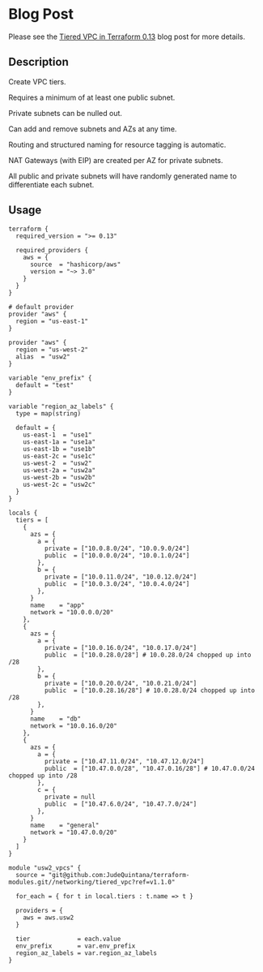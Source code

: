 # Blog Post
Please see the [Tiered VPC in Terraform
0.13](https://jq1.io/posts/tiered_vpc) blog post for more
details.

## Description
Create VPC tiers.

Requires a minimum of at least one public subnet.

Private subnets can be nulled out.

Can add and remove subnets and AZs at any time.

Routing and structured naming for resource tagging is automatic.

NAT Gateways (with EIP) are created per AZ for private subnets.

All public and private subnets will have randomly generated name to differentiate each subnet.

## Usage
```
terraform {
  required_version = ">= 0.13"

  required_providers {
    aws = {
      source  = "hashicorp/aws"
      version = "~> 3.0"
    }
  }
}

# default provider
provider "aws" {
  region = "us-east-1"
}

provider "aws" {
  region = "us-west-2"
  alias  = "usw2"
}

variable "env_prefix" {
  default = "test"
}

variable "region_az_labels" {
  type = map(string)

  default = {
    us-east-1  = "use1"
    us-east-1a = "use1a"
    us-east-1b = "use1b"
    us-east-2c = "use1c"
    us-west-2  = "usw2"
    us-west-2a = "usw2a"
    us-west-2b = "usw2b"
    us-west-2c = "usw2c"
  }
}

locals {
  tiers = [
    {
      azs = {
        a = {
          private = ["10.0.8.0/24", "10.0.9.0/24"]
          public  = ["10.0.0.0/24", "10.0.1.0/24"]
        },
        b = {
          private = ["10.0.11.0/24", "10.0.12.0/24"]
          public  = ["10.0.3.0/24", "10.0.4.0/24"]
        },
      }
      name    = "app"
      network = "10.0.0.0/20"
    },
    {
      azs = {
        a = {
          private = ["10.0.16.0/24", "10.0.17.0/24"]
          public  = ["10.0.28.0/28"] # 10.0.28.0/24 chopped up into /28
        },
        b = {
          private = ["10.0.20.0/24", "10.0.21.0/24"]
          public  = ["10.0.28.16/28"] # 10.0.28.0/24 chopped up into /28
        },
      }
      name    = "db"
      network = "10.0.16.0/20"
    },
    {
      azs = {
        a = {
          private = ["10.47.11.0/24", "10.47.12.0/24"]
          public  = ["10.47.0.0/28", "10.47.0.16/28"] # 10.47.0.0/24 chopped up into /28
        },
        c = {
          private = null
          public  = ["10.47.6.0/24", "10.47.7.0/24"]
        },
      }
      name    = "general"
      network = "10.47.0.0/20"
    }
  ]
}

module "usw2_vpcs" {
  source = "git@github.com:JudeQuintana/terraform-modules.git//networking/tiered_vpc?ref=v1.1.0"

  for_each = { for t in local.tiers : t.name => t }

  providers = {
    aws = aws.usw2
  }

  tier             = each.value
  env_prefix       = var.env_prefix
  region_az_labels = var.region_az_labels
}

```
